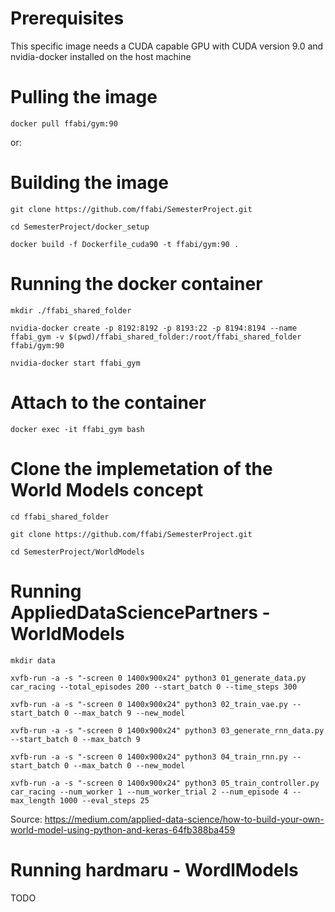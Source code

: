 # Prerequisites
This specific image needs a CUDA capable GPU with CUDA version 9.0 and nvidia-docker installed on the host machine
# Pulling the image
`docker pull ffabi/gym:90`

or:
# Building the image
`git clone https://github.com/ffabi/SemesterProject.git`

`cd SemesterProject/docker_setup`

`docker build -f Dockerfile_cuda90 -t ffabi/gym:90 .`
# Running the docker container

`mkdir ./ffabi_shared_folder`

`nvidia-docker create -p 8192:8192 -p 8193:22 -p 8194:8194 --name ffabi_gym -v $(pwd)/ffabi_shared_folder:/root/ffabi_shared_folder ffabi/gym:90`

`nvidia-docker start ffabi_gym`

# Attach to the container
`docker exec -it ffabi_gym bash`
# Clone the implemetation of the World Models concept
`cd ffabi_shared_folder`

`git clone https://github.com/ffabi/SemesterProject.git`

`cd SemesterProject/WorldModels`
# Running AppliedDataSciencePartners - WorldModels
`mkdir data`

`xvfb-run -a -s "-screen 0 1400x900x24" python3 01_generate_data.py car_racing --total_episodes 200 --start_batch 0 --time_steps 300`

`xvfb-run -a -s "-screen 0 1400x900x24" python3 02_train_vae.py --start_batch 0 --max_batch 9 --new_model`

`xvfb-run -a -s "-screen 0 1400x900x24" python3 03_generate_rnn_data.py --start_batch 0 --max_batch 9`

`xvfb-run -a -s "-screen 0 1400x900x24" python3 04_train_rnn.py --start_batch 0 --max_batch 0 --new_model`

`xvfb-run -a -s "-screen 0 1400x900x24" python3 05_train_controller.py car_racing --num_worker 1 --num_worker_trial 2 --num_episode 4 --max_length 1000 --eval_steps 25`

Source:
<https://medium.com/applied-data-science/how-to-build-your-own-world-model-using-python-and-keras-64fb388ba459>


# Running hardmaru - WordlModels
TODO


